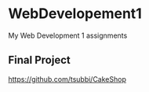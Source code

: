 # WebDevelopement1
My Web Development 1 assignments

## Final Project

https://github.com/tsubbi/CakeShop
